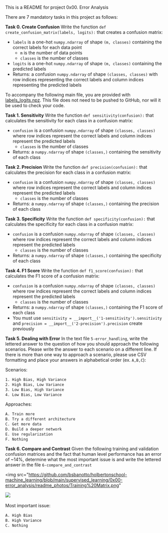 This is a README for project 0x00. Error Analysis

There are 7 mandatory tasks in this project as follows:

**Task 0. Create Confusion**
Write the function  `def create_confusion_matrix(labels, logits):`  that creates a confusion matrix:

-   `labels`  is a one-hot  `numpy.ndarray`  of shape  `(m, classes)`  containing the correct labels for each data point
    -   `m`  is the number of data points
    -   `classes`  is the number of classes
-   `logits`  is a one-hot  `numpy.ndarray`  of shape  `(m, classes)`  containing the predicted labels
-   Returns: a confusion  `numpy.ndarray`  of shape  `(classes, classes)`  with row indices representing the correct labels and column indices representing the predicted labels

To accompany the following main file, you are provided with  [labels_logits.npz](https://s3.eu-west-3.amazonaws.com/hbtn.intranet.project.files/holbertonschool-ml/labels_logits.npz "labels_logits.npz"). This file does not need to be pushed to GitHub, nor will it be used to check your code.

**Task 1. Sensitivity**
Write the function  `def sensitivity(confusion):`  that calculates the sensitivity for each class in a confusion matrix:

-   `confusion`  is a confusion  `numpy.ndarray`  of shape  `(classes, classes)`  where row indices represent the correct labels and column indices represent the predicted labels
    -   `classes`  is the number of classes
-   Returns: a  `numpy.ndarray`  of shape  `(classes,)`  containing the sensitivity of each class

**Task 2. Precision**
Write the function  `def precision(confusion):`  that calculates the precision for each class in a confusion matrix:

-   `confusion`  is a confusion  `numpy.ndarray`  of shape  `(classes, classes)`  where row indices represent the correct labels and column indices represent the predicted labels
    -   `classes`  is the number of classes
-   Returns: a  `numpy.ndarray`  of shape  `(classes,)`  containing the precision of each class

**Task 3. Specificity**
Write the function  `def specificity(confusion):`  that calculates the specificity for each class in a confusion matrix:

-   `confusion`  is a confusion  `numpy.ndarray`  of shape  `(classes, classes)`  where row indices represent the correct labels and column indices represent the predicted labels
    -   `classes`  is the number of classes
-   Returns: a  `numpy.ndarray`  of shape  `(classes,)`  containing the specificity of each class

**Task 4. F1 Score**
Write the function  `def f1_score(confusion):`  that calculates the F1 score of a confusion matrix:

-   `confusion`  is a confusion  `numpy.ndarray`  of shape  `(classes, classes)`  where row indices represent the correct labels and column indices represent the predicted labels
    -   `classes`  is the number of classes
-   Returns: a  `numpy.ndarray`  of shape  `(classes,)`  containing the F1 score of each class
-   You must use  `sensitivity = __import__('1-sensitivity').sensitivity`  and  `precision = __import__('2-precision').precision`  create previously

**Task 5. Dealing with Error**
In the text file  `5-error_handling`, write the lettered answer to the question of how you should approach the following scenarios. Please write the answer to each scenario on a different line. If there is more than one way to approach a scenario, please use CSV formatting and place your answers in alphabetical order (ex.  `A,B,C`):

Scenarios:

```
1. High Bias, High Variance
2. High Bias, Low Variance
3. Low Bias, High Variance
4. Low Bias, Low Variance

```

Approaches:

```
A. Train more
B. Try a different architecture
C. Get more data
D. Build a deeper network
E. Use regularization
F. Nothing
```

**Task 6. Compare and Contrast**
Given the following training and validation confusion matrices and the fact that human level performance has an error of ~14%, determine what the most important issue is and write the lettered answer in the file  `6-compare_and_contrast`

<img src="https://github.com/bsbanotto/holbertonschool-machine_learning/blob/main/supervised_learning/0x00-error_analysis/readme_photos/Training%20Matrix.png"

![](https://s3.eu-west-3.amazonaws.com/hbtn.intranet/uploads/medias/2018/11/8f5d5fdab6420a22471b.png?X-Amz-Algorithm=AWS4-HMAC-SHA256&X-Amz-Credential=AKIA4MYA5JM5DUTZGMZG%2F20230224%2Feu-west-3%2Fs3%2Faws4_request&X-Amz-Date=20230224T194706Z&X-Amz-Expires=86400&X-Amz-SignedHeaders=host&X-Amz-Signature=806301b8cf7b45cc3fe93de2b69c3bae30112faf949f39a788e7dd0e393b9351)

Most important issue:

```
A. High Bias
B. High Variance
C. Nothing
```
